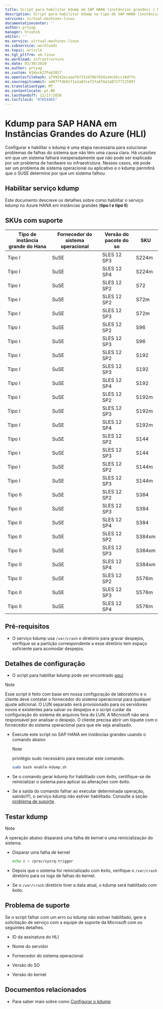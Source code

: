 ```yaml
---
title: Script para habilitar kdump em SAP HANA (instâncias grandes) | Microsoft Docs
description: Script para habilitar kdump no tipo de SAP HANA (instâncias grandes) do HLI Type I, HLI tipo II
services: virtual-machines-linux
documentationcenter: ''
author: prtyag
manager: hrushib
editor: ''
ms.service: virtual-machines-linux
ms.subservice: workloads
ms.topic: article
ms.tgt_pltfrm: vm-linux
ms.workload: infrastructure
ms.date: 03/30/2020
ms.author: prtyag
ms.custom: H1Hack27Feb2017
ms.openlocfilehash: a799242ecaae7b7152d79b7d341a9cb5cc18d7fe
ms.sourcegitcommit: ad677fdb81f1a2a83ce72fa4f8a3a871f712599f
ms.translationtype: MT
ms.contentlocale: pt-BR
ms.lasthandoff: 12/17/2020
ms.locfileid: "97654465"
---
```

# <a name="kdump-for-sap-hana-on-azure-large-instances-hli"></a>Kdump para SAP HANA em Instâncias Grandes do Azure (HLI)

Configurar e habilitar o kdump é uma etapa necessária para solucionar problemas de falhas do sistema que não têm uma causa clara.
Há ocasiões em que um sistema falhará inesperadamente que não pode ser explicado por um problema de hardware ou infraestrutura.
Nesses casos, ele pode ser um problema de sistema operacional ou aplicativo e o kdump permitirá que o SUSE determine por que um sistema falhou.

## <a name="enable-kdump-service"></a>Habilitar serviço kdump

Este documento descreve os detalhes sobre como habilitar o serviço kdump no Azure HANA em instâncias grandes (**tipo I e tipo II**)

## <a name="supported-skus"></a>SKUs com suporte

|  Tipo de instância grande do Hana   |  Fornecedor do sistema operacional   |  Versão do pacote do so   |  SKU |
|-----------------------------|--------------|-----------------------|-------------|
|   Tipo I                    |  SuSE        |   SLES 12 SP3         |  S224m      |
|   Tipo I                    |  SuSE        |   SLES 12 SP4         |  S224m      |
|   Tipo I                    |  SuSE        |   SLES 12 SP2         |  S72        |
|   Tipo I                    |  SuSE        |   SLES 12 SP2         |  S72m       |
|   Tipo I                    |  SuSE        |   SLES 12 SP3         |  S72m       |
|   Tipo I                    |  SuSE        |   SLES 12 SP2         |  S96        |
|   Tipo I                    |  SuSE        |   SLES 12 SP3         |  S96        |
|   Tipo I                    |  SuSE        |   SLES 12 SP2         |  S192       |
|   Tipo I                    |  SuSE        |   SLES 12 SP3         |  S192       |
|   Tipo I                    |  SuSE        |   SLES 12 SP4         |  S192       |
|   Tipo I                    |  SuSE        |   SLES 12 SP2         |  S192m      |
|   Tipo I                    |  SuSE        |   SLES 12 SP3         |  S192m      |
|   Tipo I                    |  SuSE        |   SLES 12 SP4         |  S192m      |
|   Tipo I                    |  SuSE        |   SLES 12 SP2         |  S144       |
|   Tipo I                    |  SuSE        |   SLES 12 SP3         |  S144       |
|   Tipo I                    |  SuSE        |   SLES 12 SP2         |  S144m      |
|   Tipo I                    |  SuSE        |   SLES 12 SP3         |  S144m      |
|   Tipo II                   |  SuSE        |   SLES 12 SP2         |  S384       |
|   Tipo II                   |  SuSE        |   SLES 12 SP3         |  S384       |
|   Tipo II                   |  SuSE        |   SLES 12 SP4         |  S384       |
|   Tipo II                   |  SuSE        |   SLES 12 SP2         |  S384xm     |
|   Tipo II                   |  SuSE        |   SLES 12 SP3         |  S384xm     |
|   Tipo II                   |  SuSE        |   SLES 12 SP4         |  S384xm     |
|   Tipo II                   |  SuSE        |   SLES 12 SP2         |  S576m      |
|   Tipo II                   |  SuSE        |   SLES 12 SP3         |  S576m      |
|   Tipo II                   |  SuSE        |   SLES 12 SP4         |  S576m      |

## <a name="prerequisites"></a>Pré-requisitos

- O serviço kdump usa `/var/crash` o diretório para gravar despejos, verifique se a partição correspondente a esse diretório tem espaço suficiente para acomodar despejos.

## <a name="setup-details"></a>Detalhes de configuração

- O script para habilitar kdump pode ser encontrado [aqui](https://github.com/Azure/sap-hana/blob/master/tools/enable-kdump.sh)
> [!NOTE]
> Esse script é feito com base em nossa configuração de laboratório e o cliente deve contatar o fornecedor do sistema operacional para qualquer ajuste adicional.
> O LUN separado será provisionado para os servidores novos e existentes para salvar os despejos e o script cuidar da configuração do sistema de arquivos fora do LUN.
> A Microsoft não será responsável por analisar o despejo. O cliente precisa abrir um tíquete com o fornecedor do sistema operacional para que ele seja analisado.

- Execute este script no SAP HANA em instâncias grandes usando o comando abaixo

    > [!NOTE]
    > privilégio sudo necessário para executar este comando.

    ```bash
    sudo bash enable-kdump.sh
    ```

- Se o comando gerar kdump for habilitado com êxito, certifique-se de reinicializar o sistema para aplicar as alterações com êxito.

- Se a saída do comando falhar ao executar determinada operação, saindo!!!!, o serviço kdump não estiver habilitado. Consulte a seção [problema de suporte](#support-issue).

## <a name="test-kdump"></a>Testar kdump

> [!NOTE]
>  A operação abaixo disparará uma falha de kernel e uma reinicialização do sistema.

- Disparar uma falha de kernel

    ```bash
    echo c > /proc/sysrq-trigger
    ```

- Depois que o sistema for reinicializado com êxito, verifique o `/var/crash` diretório para os logs de falhas do kernel.

- Se o `/var/crash` diretório tiver a data atual, o kdump será habilitado com êxito.

## <a name="support-issue"></a>Problema de suporte

Se o script falhar com um erro ou kdump não estiver habilitado, gere a solicitação de serviço com a equipe de suporte da Microsoft com os seguintes detalhes.

* ID da assinatura do HLI

* Nome do servidor

* Fornecedor do sistema operacional

* Versão do SO

* Versão do kernel

## <a name="related-documents"></a>Documentos relacionados
- Para saber mais sobre como [Configurar o kdump](https://www.suse.com/support/kb/doc/?id=3374462)

